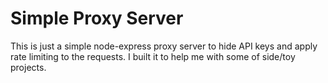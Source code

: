 # Simple Proxy Server

This is just a simple node-express proxy server to hide API keys and apply rate limiting to the requests. I built it to help me with some of side/toy projects.
